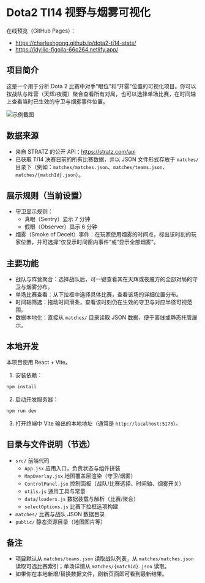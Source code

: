 # Dota2 TI14 视野与烟雾可视化

在线预览（GitHub Pages）：

- https://charleshgong.github.io/dota2-ti14-stats/
- https://idyllic-figolla-66c264.netlify.app/

## 项目简介

这是一个用于分析 Dota 2 比赛中对手“眼位”和“开雾”位置的可视化项目。你可以按战队与阵营（天辉/夜魇）聚合查看所有对局，也可以选择单场比赛，在时间轴上查看当时已生效的守卫与烟雾事件位置。

![示例截图](doc/example.png)

## 数据来源

- 来自 STRATZ 的公开 API：https://stratz.com/api
- 已获取 TI14 决赛日前的所有比赛数据，并以 JSON 文件形式存放于 `matches/` 目录下（例如：`matches/matches.json`、`matches/teams.json`、`matches/{matchId}.json`）。

## 展示规则（当前设置）

- 守卫显示规则：
   - 真眼（Sentry）显示 7 分钟
   - 假眼（Observer）显示 6 分钟
- 烟雾（Smoke of Deceit）事件：在玩家使用烟雾的时间点，标出该时刻的玩家位置，并可选择“仅显示时间窗内事件”或“显示全部烟雾”。

## 主要功能

- 战队与阵营聚合：选择战队后，可一键查看其在天辉或夜魇方的全部对局的守卫与烟雾分布。
- 单场比赛查看：从下拉框中选择具体比赛，查看该场的详细位置分布。
- 时间轴筛选：拖动时间滑条，查看该时刻仍在生效的守卫与对应半径可视范围。
- 数据本地化：直接从 `matches/` 目录读取 JSON 数据，便于离线或静态托管展示。

## 本地开发

本项目使用 React + Vite。

1. 安装依赖：

```bash
npm install
```

2. 启动开发服务器：

```bash
npm run dev
```

3. 打开终端中 Vite 输出的本地地址（通常是 `http://localhost:5173`）。

## 目录与文件说明（节选）

- `src/` 前端代码
   - `App.jsx` 应用入口，负责状态与组件拼装
   - `MapOverlay.jsx` 地图覆盖层渲染（守卫/烟雾）
   - `ControlPanel.jsx` 控制面板（战队/比赛选择、时间轴、烟雾开关）
   - `utils.js` 通用工具与常量
   - `data/loaders.js` 数据装载与解析（比赛/聚合）
   - `selectOptions.js` 比赛下拉框选项构建
- `matches/` 比赛与战队 JSON 数据目录
- `public/` 静态资源目录（地图图片等）

## 备注

- 项目默认从 `matches/teams.json` 读取战队列表，从 `matches/matches.json` 读取可选比赛索引；单场详情从 `matches/{matchId}.json` 读取。
- 如果你在本地新增/替换数据文件，刷新页面即可看到最新结果。

